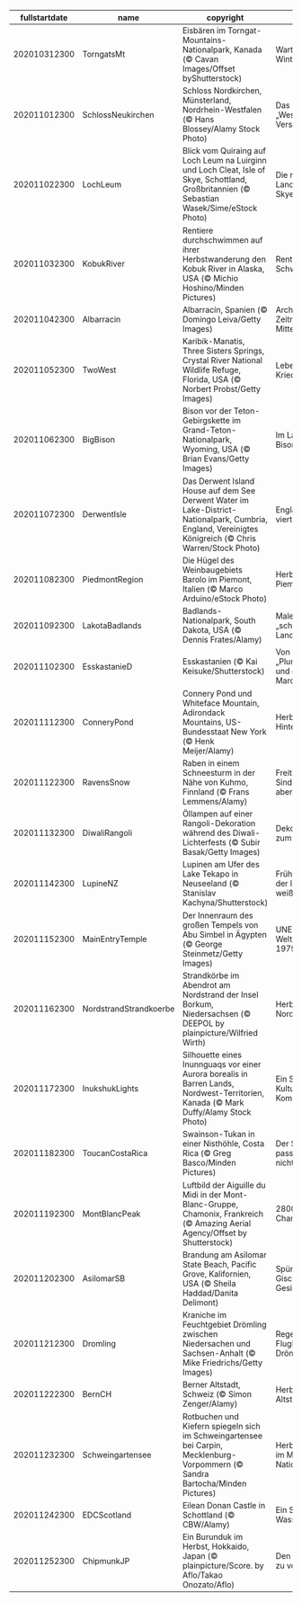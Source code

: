 |fullstartdate|name|copyright|title|image|
|--|--|--|--|--|
202010312300|TorngatsMt|Eisbären im Torngat-Mountains-Nationalpark, Kanada (© Cavan Images/Offset byShutterstock)|Warten auf den Winter|![](/de-DE/2020/11/202010312300TorngatsMt.jpg)|
202011012300|SchlossNeukirchen|Schloss Nordkirchen, Münsterland, Nordrhein-Westfalen (© Hans Blossey/Alamy Stock Photo)|Das „Westfälische Versailles“|![](/de-DE/2020/11/202011012300SchlossNeukirchen.jpg)|
202011022300|LochLeum|Blick vom Quiraing auf Loch Leum na Luirginn und Loch Cleat, Isle of Skye, Schottland, Großbritannien (© Sebastian Wasek/Sime/eStock Photo)|Die rutschende Landschaft von Skye|![](/de-DE/2020/11/202011022300LochLeum.jpg)|
202011032300|KobukRiver|Rentiere durchschwimmen auf ihrer Herbstwanderung den Kobuk River in Alaska, USA (© Michio Hoshino/Minden Pictures)|Rentier-Schwimmkurs|![](/de-DE/2020/11/202011032300KobukRiver.jpg)|
202011042300|Albarracin|Albarracín, Spanien (© Domingo Leiva/Getty Images)|Architektonische Zeitreise ins Mittelalter|![](/de-DE/2020/11/202011042300Albarracin.jpg)|
202011052300|TwoWest|Karibik-Manatis, Three Sisters Springs, Crystal River National Wildlife Refuge, Florida, USA (© Norbert Probst/Getty Images)|Leben auf der Kriechspur|![](/de-DE/2020/11/202011052300TwoWest.jpg)|
202011062300|BigBison|Bison vor der Teton-Gebirgskette im Grand-Teton-Nationalpark, Wyoming, USA (© Brian Evans/Getty Images)|Im Land der Bisons|![](/de-DE/2020/11/202011062300BigBison.jpg)|
202011072300|DerwentIsle|Das Derwent Island House auf dem See Derwent Water im Lake-District-Nationalpark, Cumbria, England, Vereinigtes Königreich (© Chris Warren/Stock Photo)|Englands viertgrößter See|![](/de-DE/2020/11/202011072300DerwentIsle.jpg)|
202011082300|PiedmontRegion|Die Hügel des Weinbaugebiets Barolo im Piemont, Italien (© Marco Arduino/eStock Photo)|Herbst im Piemont|![](/de-DE/2020/11/202011082300PiedmontRegion.jpg)|
202011092300|LakotaBadlands|Badlands-Nationalpark, South Dakota, USA (© Dennis Frates/Alamy)|Malerisches „schlechtes Land“|![](/de-DE/2020/11/202011092300LakotaBadlands.jpg)|
202011102300|EsskastanieD|Esskastanien (© Kai Keisuke/Shutterstock)|Von „Plumpsfrüchten“ und gerösteten Maronen|![](/de-DE/2020/11/202011102300EsskastanieD.jpg)|
202011112300|ConneryPond|Connery Pond und Whiteface Mountain, Adirondack Mountains, US-Bundesstaat New York (© Henk Meijer/Alamy)|Herbst im Hinterland|![](/de-DE/2020/11/202011112300ConneryPond.jpg)|
202011122300|RavensSnow|Raben in einem Schneesturm in der Nähe von Kuhmo, Finnland (© Frans Lemmens/Alamy)|Freitag, der 13. – Sind Sie abergläubisch?|![](/de-DE/2020/11/202011122300RavensSnow.jpg)|
202011132300|DiwaliRangoli|Öllampen auf einer Rangoli-Dekoration während des Diwali-Lichterfests (© Subir Basak/Getty Images)|Dekorationen zum Diwali-Fest|![](/de-DE/2020/11/202011132300DiwaliRangoli.jpg)|
202011142300|LupineNZ|Lupinen am Ufer des Lake Tekapo in Neuseeland (© Stanislav Kachyna/Shutterstock)|Frühling im „Land der langen weißen Wolke“|![](/de-DE/2020/11/202011142300LupineNZ.jpg)|
202011152300|MainEntryTemple|Der Innenraum des großen Tempels von Abu Simbel in Ägypten (© George Steinmetz/Getty Images)|UNESCO-Welterbe seit 1979|![](/de-DE/2020/11/202011152300MainEntryTemple.jpg)|
202011162300|NordstrandStrandkoerbe|Strandkörbe im Abendrot am Nordstrand der Insel Borkum, Niedersachsen (© DEEPOL by plainpicture/Wilfried Wirth)|Herbst an der Nordsee|![](/de-DE/2020/11/202011162300NordstrandStrandkoerbe.jpg)|
202011172300|InukshukLights|Silhouette eines Inunnguaqs vor einer Aurora borealis in Barren Lands, Nordwest-Territorien, Kanada (© Mark Duffy/Alamy Stock Photo)|Ein Symbol für Kultur und Kommunikation|![](/de-DE/2020/11/202011172300InukshukLights.jpg)|
202011182300|ToucanCostaRica|Swainson-Tukan in einer Nisthöhle, Costa Rica (© Greg Basco/Minden Pictures)|Der Schnabel passt hier sicher nicht mehr rein|![](/de-DE/2020/11/202011182300ToucanCostaRica.jpg)|
202011192300|MontBlancPeak|Luftbild der Aiguille du Midi in der Mont-Blanc-Gruppe, Chamonix, Frankreich (© Amazing Aerial Agency/Offset by Shutterstock)|2800 Meter über Chamonix|![](/de-DE/2020/11/202011192300MontBlancPeak.jpg)|
202011202300|AsilomarSB|Brandung am Asilomar State Beach, Pacific Grove, Kalifornien, USA (© Sheila Haddad/Danita Delimont)|Spüren Sie die Gischt auf Ihrem Gesicht?|![](/de-DE/2020/11/202011202300AsilomarSB.jpg)|
202011212300|Dromling|Kraniche im Feuchtgebiet Drömling zwischen Niedersachen und Sachsen-Anhalt (© Mike Friedrichs/Getty Images)|Reger Flugbetrieb im Drömling|![](/de-DE/2020/11/202011212300Dromling.jpg)|
202011222300|BernCH|Berner Altstadt, Schweiz (© Simon Zenger/Alamy)|Herbst in der Altstadt|![](/de-DE/2020/11/202011222300BernCH.jpg)|
202011232300|Schweingartensee|Rotbuchen und Kiefern spiegeln sich im Schweingartensee bei Carpin, Mecklenburg-Vorpommern (© Sandra Bartocha/Minden Pictures)|Herbststimmung im Müritz-Nationalpark|![](/de-DE/2020/11/202011232300Schweingartensee.jpg)|
202011242300|EDCScotland|Eilean Donan Castle in Schottland (© CBW/Alamy)|Ein Schloss im Wasser|![](/de-DE/2020/11/202011242300EDCScotland.jpg)|
202011252300|ChipmunkJP|Ein Burunduk im Herbst, Hokkaido, Japan (© plainpicture/Score. by Aflo/Takao Onozato/Aflo)|Den Mund nicht zu voll nehmen|![](/de-DE/2020/11/202011252300ChipmunkJP.jpg)|
